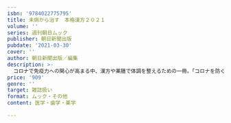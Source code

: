 ```yaml
---
isbn: '9784022775795'
title: 未病から治す　本格漢方２０２１
volume: ''
series: 週刊朝日ムック
publisher: 朝日新聞出版
pubdate: '2021-03-30'
cover: ''
author: 朝日新聞出版／編集
description: >-
  コロナで免疫力への関心が高まる中、漢方や薬膳で体調を整えるための一冊。「コロナを防ぐ漢方」を特集し、体質チェックシートや名医の最新処方を紹介。薬膳食材や生薬の事典、漢方治療医リスト約2500を掲載。薬膳食材カレンダー付き。
price: '909'
genre: ''
target: 雑誌扱い
format: ムック・その他
content: 医学・歯学・薬学

---
```

